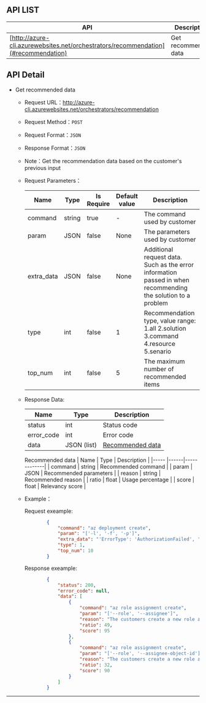 ## API LIST

|  API  | Description |
|------ |----- |
|[http://azure-cli.azurewebsites.net/orchestrators/recommendation](#recommendation)| Get recommended data|

## API Detail

* <span id = "recommendation">Get recommended data</span>

    * Request URL：http://azure-cli.azurewebsites.net/orchestrators/recommendation

    * Request Method：`POST`

    * Request Format：`JSON`

    * Response Format：`JSON`

    * Note：Get the recommendation data based on the customer's previous input

    * Request Parameters：

        | Name | Type | Is Require | Default value | Description |
        |----- |------| ---------  | ------------- | ----------- |
        |command | string | true | - | The command used by customer |
        |param | JSON | false | None | The parameters used by customer |
        |extra_data | JSON | false | None | Additional request data. Such as the error information passed in when recommending the solution to a problem |
        |type | int | false | 1 | Recommendation type, value range: 1.all 2.solution 3.command 4.resource 5.senario |
        |top_num | int | false | 5 | The maximum number of recommended items

    * Response Data:

        | Name | Type | Description |
        |----- |------|-------------|
        | status | int | Status code |
        | error_code | int | Error code |
        | data | JSON (list) | [Recommended data](#recommended_data) |

        <span id = "recommended_data">Recommended data</span>
        | Name | Type | Description |
        |----- |------|-------------|
        | command | string | Recommended command |
        | param   | JSON | Recommended parameters |
        | reason | string | Recommended reason |
        | ratio | float | Usage percentage |
        | score | float | Relevancy score |
       

    * Example：
        
        Request exeample:
        ```json
                {
                    "command": "az deployment create",
                    "param": "['-l', '-f', '-p']",
                    "extra_data": "'ErrorType': 'AuthorizationFailed', 'Message':'The client 'xxx' with object id 'xxx' does not have authorization to perform action...' ",
                    "type": 1,
                    "top_num": 10
                }
        ```

        Response exeample:
        ```json
                {
                    "status": 200,
                    "error_code": null,
                    "data": [
                        {
                            "command": "az role assignment create",
                            "param": "['--role', '--assignee']",
                            "reason": "The customers create a new role assignment for a user, group, or service when this error is encountered",
                            "ratio": 49,
                            "score": 95
                        },
                        {
                            "command": "az role assignment create",
                            "param": "['--role', '--assignee-object-id']",
                            "reason": "The customers create a new role assignment for a user, group, or service when this error is encountered",
                            "ratio": 32,
                            "score": 90
                        }
                    ]
                }
        ```

---
